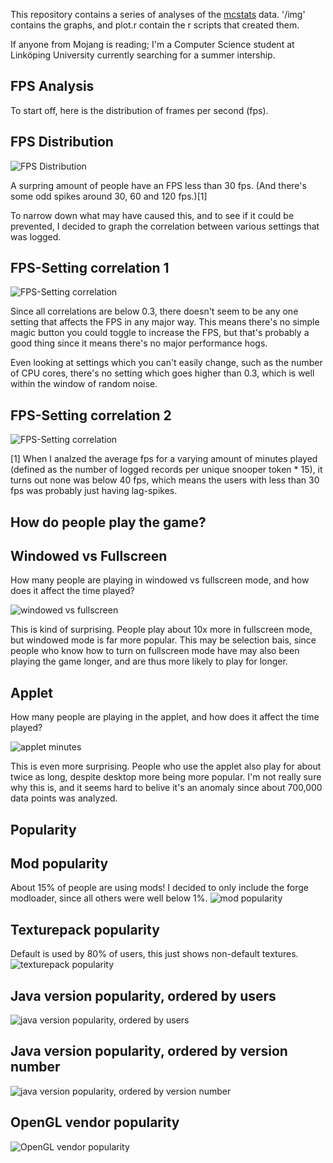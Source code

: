
This repository contains a series of analyses of the [mcstats](http://stats.minecraft.com) data.
'/img' contains the graphs, and plot.r contain the r scripts that created them.

If anyone from Mojang is reading; I'm a Computer Science student at Linköping University currently searching for a summer intership.

FPS Analysis
--

To start off, here is the distribution of frames per second (fps).

## FPS Distribution

![FPS Distribution](http://github.com/DanielRapp/mcstats-analysis/raw/master/img/fps_dist.png)

A surpring amount of people have an FPS less than 30 fps. (And there's some odd spikes around 30, 60 and 120 fps.)[1]

To narrow down what may have caused this, and to see if it could be prevented, I decided to graph the correlation between
various settings that was logged.

## FPS-Setting correlation 1
![FPS-Setting correlation](http://github.com/DanielRapp/mcstats-analysis/raw/master/img/fps_corr.png)

Since all correlations are below 0.3, there doesn't seem to be any one setting that affects the FPS in any major way.
This means there's no simple magic button you could toggle to increase the FPS, but that's probably a good thing
since it means there's no major performance hogs.

Even looking at settings which you can't easily change, such as the number of CPU cores,
there's no setting which goes higher than 0.3, which is well within the window of random noise.

## FPS-Setting correlation 2
![FPS-Setting correlation](http://github.com/DanielRapp/mcstats-analysis/raw/master/img/fps_corr_more.png)

[1] When I analzed the average fps for a varying amount of minutes played (defined as the number of logged records per unique snooper token * 15),
it turns out none was below 40 fps, which means the users with less than 30 fps was probably just having lag-spikes.

How do people play the game?
--

## Windowed vs Fullscreen
How many people are playing in windowed vs fullscreen mode, and how does it affect the time played?

![windowed vs fullscreen](http://github.com/DanielRapp/mcstats-analysis/raw/master/img/display_type_minutes.png)

This is kind of surprising. People play about 10x more in fullscreen mode, but windowed mode is far more popular.
This may be selection bais, since people who know how to turn on fullscreen mode have may also been playing the game longer,
and are thus more likely to play for longer.

## Applet
How many people are playing in the applet, and how does it affect the time played?

![applet minutes](http://github.com/DanielRapp/mcstats-analysis/raw/master/img/applet_minutes.png)

This is even more surprising. People who use the applet also play for about twice as long, despite desktop more being more popular.
I'm not really sure why this is, and it seems hard to belive it's an anomaly since about 700,000 data points was analyzed.

Popularity
--

## Mod popularity

About 15% of people are using mods! I decided to only include the forge modloader, since all others were well below 1%.
![mod popularity](http://github.com/DanielRapp/mcstats-analysis/raw/master/img/client_brand.png)

## Texturepack popularity

Default is used by 80% of users, this just shows non-default textures.
![texturepack popularity](http://github.com/DanielRapp/mcstats-analysis/raw/master/img/texpack.png)

## Java version popularity, ordered by users

![java version popularity, ordered by users](http://github.com/DanielRapp/mcstats-analysis/raw/master/img/java_by_popularity.png)

## Java version popularity, ordered by version number

![java version popularity, ordered by version number](http://github.com/DanielRapp/mcstats-analysis/raw/master/img/java_by_version.png)

## OpenGL vendor popularity

![OpenGL vendor popularity](http://github.com/DanielRapp/mcstats-analysis/raw/master/img/opengl_vendor.png)

